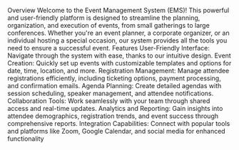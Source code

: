 Overview
Welcome to the Event Management System (EMS)! This powerful and user-friendly platform is designed to streamline the planning, organization, and execution of events, from small gatherings to large conferences. Whether you're an event planner, a corporate organizer, or an individual hosting a special occasion, our system provides all the tools you need to ensure a successful event.
Features
User-Friendly Interface: Navigate through the system with ease, thanks to our intuitive design.
Event Creation: Quickly set up events with customizable templates and options for date, time, location, and more.
Registration Management: Manage attendee registrations efficiently, including ticketing options, payment processing, and confirmation emails.
Agenda Planning: Create detailed agendas with session scheduling, speaker management, and attendee notifications.
Collaboration Tools: Work seamlessly with your team through shared access and real-time updates.
Analytics and Reporting: Gain insights into attendee demographics, registration trends, and event success through comprehensive reports.
Integration Capabilities: Connect with popular tools and platforms like Zoom, Google Calendar, and social media for enhanced functionality
